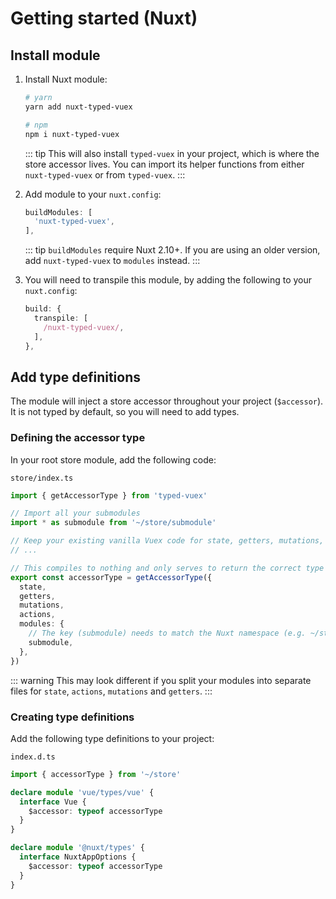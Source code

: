 ---
---

# Getting started (Nuxt)

## Install module

1. Install Nuxt module:

   ```bash
   # yarn
   yarn add nuxt-typed-vuex

   # npm
   npm i nuxt-typed-vuex
   ```

   ::: tip
   This will also install `typed-vuex` in your project, which is where the store accessor lives. You can import its helper functions from either `nuxt-typed-vuex` or from `typed-vuex`.
   :::

2. Add module to your `nuxt.config`:

   ```ts
   buildModules: [
     'nuxt-typed-vuex',
   ],
   ```

   ::: tip
   `buildModules` require Nuxt 2.10+. If you are using an older version, add `nuxt-typed-vuex` to `modules` instead.
   :::

3. You will need to transpile this module, by adding the following to your `nuxt.config`:

   ```ts
   build: {
     transpile: [
       /nuxt-typed-vuex/,
     ],
   },
   ```

## Add type definitions

The module will inject a store accessor throughout your project (`$accessor`). It is not typed by default, so you will need to add types.

### Defining the accessor type

In your root store module, add the following code:

`store/index.ts`

```ts
import { getAccessorType } from 'typed-vuex'

// Import all your submodules
import * as submodule from '~/store/submodule'

// Keep your existing vanilla Vuex code for state, getters, mutations, actions, plugins, etc.
// ...

// This compiles to nothing and only serves to return the correct type of the accessor
export const accessorType = getAccessorType({
  state,
  getters,
  mutations,
  actions,
  modules: {
    // The key (submodule) needs to match the Nuxt namespace (e.g. ~/store/submodule.ts)
    submodule,
  },
})
```

::: warning
This may look different if you split your modules into separate files for `state`, `actions`, `mutations` and `getters`.
:::

### Creating type definitions

Add the following type definitions to your project:

`index.d.ts`

```ts
import { accessorType } from '~/store'

declare module 'vue/types/vue' {
  interface Vue {
    $accessor: typeof accessorType
  }
}

declare module '@nuxt/types' {
  interface NuxtAppOptions {
    $accessor: typeof accessorType
  }
}
```
